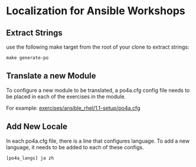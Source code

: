 # Localization for Ansible Workshops

## Extract Strings

use the following make target from the root of your clone to extract strings:

```
make generate-po
```

## Translate a new Module

To configure a new module to be translated, a po4a.cfg config file needs to be placed in each of the exercises in the module.  

For example: [exercises/ansible_rhel/1.1-setup/po4a.cfg](./exercises/ansible_rhel/1.1-setup/po4a.cfg)



## Add New Locale

In each po4a.cfg file, there is a line that configures language.  To add a new language, it needs to be added to each of these configs.  

```
[po4a_langs] ja zh
```
